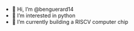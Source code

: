 - 👋 Hi, I’m @benguerard14
- 👀 I’m interested in python
- 🌱 I’m currently building a RISCV computer chip

<!---
benguerard14/benguerard14 is a ✨ special ✨ repository because its `README.md` (this file) appears on your GitHub profile.
You can click the Preview link to take a look at your changes.
--->
